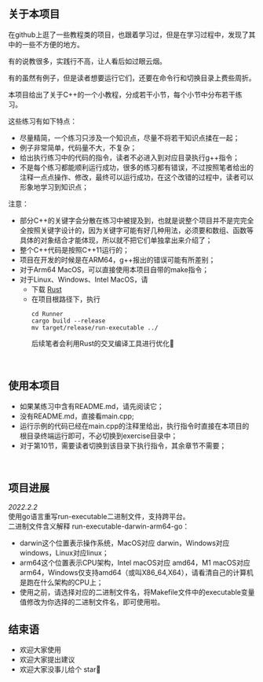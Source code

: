 ## 关于本项目

在github上逛了一些教程类的项目，也跟着学习过，但是在学习过程中，发现了其中的一些不方便的地方。  

有的说教很多，实践行不高，让人看后如过眼云烟。  

有的虽然有例子，但是读者想要运行它们，还要在命令行和切换目录上费些周折。  

本项目给出了关于C++的一个小教程，分成若干小节，每个小节中分布若干练习。  

这些练习有如下特点：
* 尽量精简，一个练习只涉及一个知识点，尽量不将若干知识点揉在一起；
* 例子非常简单，代码量不大，不复杂；
* 给出执行练习中的代码的指令，读者不必进入到对应目录执行g++指令；
* 不是每个练习都能顺利运行成功，很多的练习都有错误，不过按照笔者给出的注释一点点操作、修改，最终可以运行成功，在这个改错的过程中，读者可以形象地学习到知识点；


注意：
* 部分C++的关键字会分散在练习中被提及到，也就是说整个项目并不是完完全全按照关键字设计的，因为关键字可能有好几种用法，必须要和数组、函数等具体的对象结合才能体现，所以就不把它们单独拿出来介绍了；
* 整个C++代码是按照C++11运行的；
* 项目在开发的时候是在ARM64，g++报出的错误可能有所差别；
* 对于Arm64 MacOS，可以直接使用本项目自带的make指令；
* 对于Linux、Windows、Intel MacOS，请
  * 下载 [Rust](https://www.rust-lang.org/zh-CN/learn)
  * 在项目根路径下，执行
    ```
    cd Runner
    cargo build --release
    mv target/release/run-executable ../
    ```
    后续笔者会利用Rust的交叉编译工具进行优化🤩

&nbsp;

## 使用本项目

* 如果某练习中含有README.md，请先阅读它；
* 没有README.md，直接看main.cpp;
* 运行示例的代码已经在main.cpp的注释里给出，执行指令时直接在本项目的根目录终端运行即可，不必切换到exercise目录中；
* 对于第10节，需要读者切换到该目录下执行指令，其余章节不需要；
  

&nbsp;


## 项目进展  

*2022.2.2*  
使用go语言重写run-executable二进制文件，支持跨平台。  
二进制文件含义解释 run-executable-darwin-arm64-go：
* darwin这个位置表示操作系统，MacOS对应 darwin，Windows对应windows，Linux对应linux；
* arm64这个位置表示CPU架构，Intel macOS对应 amd64，M1 macOS对应 arm64，Windows仅支持amd64（或叫X86_64,X64），请看清自己的计算机是跑在什么架构的CPU上；
* 使用之前，请选择对应的二进制文件名，将Makefile文件中的executable变量值修改为你选择的二进制文件名，即可使用啦。



## 结束语
* 欢迎大家使用
* 欢迎大家提出建议
* 欢迎大家没事儿给个 star🥳